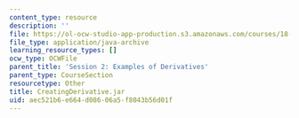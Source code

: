 ```yaml
---
content_type: resource
description: ''
file: https://ol-ocw-studio-app-production.s3.amazonaws.com/courses/18-01sc-single-variable-calculus-fall-2010/aec521b6e664d08606a5f8043b56d01f_CreatingDerivative.jar
file_type: application/java-archive
learning_resource_types: []
ocw_type: OCWFile
parent_title: 'Session 2: Examples of Derivatives'
parent_type: CourseSection
resourcetype: Other
title: CreatingDerivative.jar
uid: aec521b6-e664-d086-06a5-f8043b56d01f
---
```

